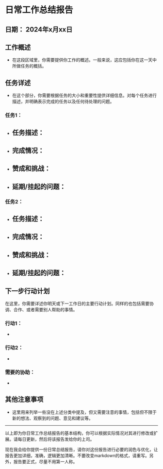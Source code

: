 # 日常工作总结报告

## 日期： 2024年x月xx日

## 工作概述
- 在这段区域里，你需要提供你工作的概述。一般来说，这应包括你在这一天中所做任务的概括。


## 任务详述
- 在这个部分，你需要根据任务的大小和重要性提供详细信息。对每个任务进行描述，并明确表示完成的任务以及任何待处理的问题。


### 任务1：
- **任务描述**：
  - 

- **完成情况**：
  - 

- **赞成和挑战**：
  - 

- **延期/挂起的问题**：
  - 


### 任务2：
- **任务描述**：
  - 

- **完成情况**：
  - 

- **赞成和挑战**：
  - 

- **延期/挂起的问题**：
  - 


## 下一步行动计划
在这里，你需要详述你明天或下一工作日的主要行动计划。同样的也包括需要协调、合作、或者需要别人帮助的事情。

### 行动1：

- 

### 行动2：

- 

### 需要的协助：

- 

## 其他注意事项
- 这里用来列举一些没在上述分类中提及，但又需要注意的事情，包括但不限于新的想法、观察到的问题、意见和建议等。


----
以上即为你日常工作总结报告的基本结构，你可以根据实际情况对其进行修改或扩展。请每日更新，然后将该报告发给你的上司。



现在我会给你提供一份日常总结报告，请你对这份报告进行必要的润色与优化，让报告更加详细，准确，逻辑更加清晰。不要改变markdown的格式，请重写。另外，报告要正式，尽量不用第一人称。
